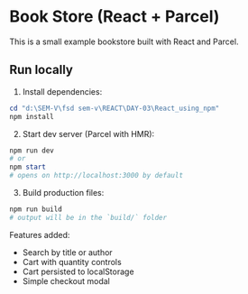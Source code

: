 # Book Store (React + Parcel)

This is a small example bookstore built with React and Parcel.

## Run locally

1. Install dependencies:

```powershell
cd "d:\SEM-V\fsd sem-v\REACT\DAY-03\React_using_npm"
npm install
```


2. Start dev server (Parcel with HMR):

```powershell
npm run dev
# or
npm start
# opens on http://localhost:3000 by default
```

3. Build production files:

```powershell
npm run build
# output will be in the `build/` folder
```

Features added:
- Search by title or author
- Cart with quantity controls
- Cart persisted to localStorage
- Simple checkout modal
